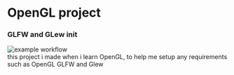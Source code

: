 # OpenGL project 
### GLFW and GLew init
![example workflow](https://github.com/daberpro/OpenGL/actions/workflows/cmake-single-platform.yml/badge.svg)\
this project i made when i learn OpenGL, to help me setup any
requirements such as OpenGL GLFW and Glew
